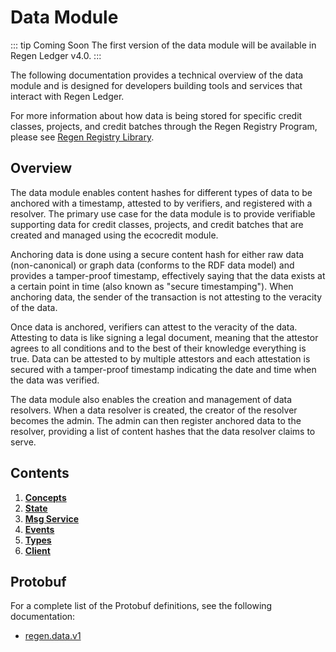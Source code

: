 # Data Module

::: tip Coming Soon
The first version of the data module will be available in Regen Ledger v4.0.
:::

The following documentation provides a technical overview of the data module and is designed for developers building tools and services that interact with Regen Ledger.

For more information about how data is being stored for specific credit classes, projects, and credit batches through the Regen Registry Program, please see [Regen Registry Library](https://library.regen.network/).

## Overview

The data module enables content hashes for different types of data to be anchored with a timestamp, attested to by verifiers, and registered with a resolver. The primary use case for the data module is to provide verifiable supporting data for credit classes, projects, and credit batches that are created and managed using the ecocredit module.

Anchoring data is done using a secure content hash for either raw data (non-canonical) or graph data (conforms to the RDF data model) and provides a tamper-proof timestamp, effectively saying that the data exists at a certain point in time (also known as "secure timestamping"). When anchoring data, the sender of the transaction is not attesting to the veracity of the data.

Once data is anchored, verifiers can attest to the veracity of the data. Attesting to data is like signing a legal document, meaning that the attestor agrees to all conditions and to the best of their knowledge everything is true. Data can be attested to by multiple attestors and each attestation is secured with a tamper-proof timestamp indicating the date and time when the data was verified.

The data module also enables the creation and management of data resolvers. When a data resolver is created, the creator of the resolver becomes the admin. The admin can then register anchored data to the resolver, providing a list of content hashes that the data resolver claims to serve.

## Contents

1. **[Concepts](01_concepts.md)**
1. **[State](02_state.md)**
1. **[Msg Service](03_messages.md)**
1. **[Events](05_events.md)**
1. **[Types](06_types.md)**
1. **[Client](07_client.md)**

## Protobuf

For a complete list of the Protobuf definitions, see the following documentation:

- [regen.data.v1](https://buf.build/regen/regen-ledger/docs/main:regen.data.v1)
